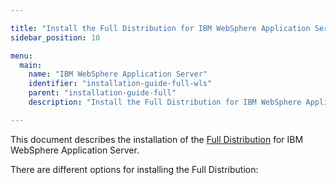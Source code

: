 ```yaml
---

title: "Install the Full Distribution for IBM WebSphere Application Server"
sidebar_position: 10

menu:
  main:
    name: "IBM WebSphere Application Server"
    identifier: "installation-guide-full-wls"
    parent: "installation-guide-full"
    description: "Install the Full Distribution for IBM WebSphere Application Server."

---
```


This document describes the installation of the [Full Distribution](../../../introduction/downloading-operaton.md#full-distribution) for IBM WebSphere Application Server.

There are different options for installing the Full Distribution:
